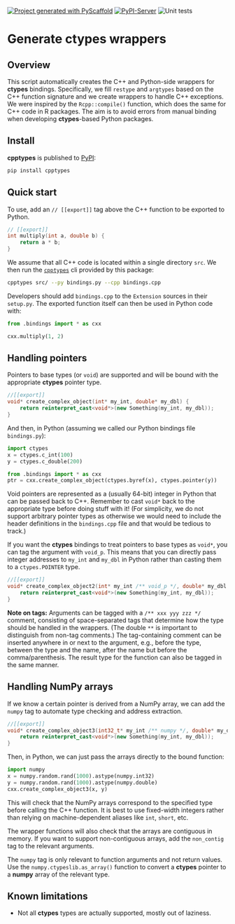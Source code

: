<!-- These are examples of badges you might want to add to your README:
     please update the URLs accordingly

[![Built Status](https://api.cirrus-ci.com/github/<USER>/cpptypes.svg?branch=main)](https://cirrus-ci.com/github/<USER>/cpptypes)
[![ReadTheDocs](https://readthedocs.org/projects/cpptypes/badge/?version=latest)](https://cpptypes.readthedocs.io/en/stable/)
[![Coveralls](https://img.shields.io/coveralls/github/<USER>/cpptypes/main.svg)](https://coveralls.io/r/<USER>/cpptypes)
[![Conda-Forge](https://img.shields.io/conda/vn/conda-forge/cpptypes.svg)](https://anaconda.org/conda-forge/cpptypes)
[![Monthly Downloads](https://pepy.tech/badge/cpptypes/month)](https://pepy.tech/project/cpptypes)
[![Twitter](https://img.shields.io/twitter/url/http/shields.io.svg?style=social&label=Twitter)](https://twitter.com/cpptypes)
-->

[![Project generated with PyScaffold](https://img.shields.io/badge/-PyScaffold-005CA0?logo=pyscaffold)](https://pyscaffold.org/)
[![PyPI-Server](https://img.shields.io/pypi/v/cpptypes.svg)](https://pypi.org/project/cpptypes/)
![Unit tests](https://github.com/BiocPy/cpptypes/actions/workflows/pypi-test.yml/badge.svg)


# Generate ctypes wrappers

## Overview

This script automatically creates the C++ and Python-side wrappers for **ctypes** bindings.
Specifically, we fill `restype` and `argtypes` based on the C++ function signature and we create wrappers to handle C++ exceptions.
We were inspired by the `Rcpp::compile()` function, which does the same for C++ code in R packages.
The aim is to avoid errors from manual binding when developing **ctypes**-based Python packages.

## Install

**cpptypes** is published to [PyPI](https://pypi.org/project/cpptypes/):

```sh
pip install cpptypes
```

## Quick start

To use, add an `// [[export]]` tag above the C++ function to be exported to Python.

```cpp
// [[export]]
int multiply(int a, double b) {
    return a * b;
}
```

We assume that all C++ code is located within a single directory `src`.
We then run the [`cpptypes`](./src/cpptypes/__main__.py) cli provided by this package:

```sh
cpptypes src/ --py bindings.py --cpp bindings.cpp
```

Developers should add `bindings.cpp` to the `Extension` sources in their `setup.py`.
The exported function itself can then be used in Python code with:

```py
from .bindings import * as cxx

cxx.multiply(1, 2)
```

## Handling pointers

Pointers to base types (or `void`) are supported and will be bound with the appropriate **ctypes** pointer type.

```cpp
//[[export]]
void* create_complex_object(int* my_int, double* my_dbl) {
    return reinterpret_cast<void*>(new Something(my_int, my_dbl));
}
```

And then, in Python (assuming we called our Python bindings file `bindings.py`):

```py
import ctypes 
x = ctypes.c_int(100)
y = ctypes.c_double(200)

from .bindings import * as cxx
ptr = cxx.create_complex_object(ctypes.byref(x), ctypes.pointer(y))
```

Void pointers are represented as a (usually 64-bit) integer in Python that can be passed back to C++.
Remember to cast `void*` back to the appropriate type before doing stuff with it!
(For simplicity, we do not support arbitrary pointer types as otherwise we would need to include the header definitions in the `bindings.cpp` file and that would be tedious to track.)

If you want the **ctypes** bindings to treat pointers to base types as `void*`, you can tag the argument with `void_p`.
This means that you can directly pass integer addresses to `my_int` and `my_dbl` in Python rather than casting them to a `ctypes.POINTER` type.

```cpp
//[[export]]
void* create_complex_object2(int* my_int /** void_p */, double* my_dbl /** void_p */) {
    return reinterpret_cast<void*>(new Something(my_int, my_dbl));
}
```

**Note on tags:**
Arguments can be tagged with a `/** xxx yyy zzz */` comment, consisting of space-separated tags that determine how the type should be handled in the wrappers.
(The double `**` is important to distinguish from non-tag comments.)
The tag-containing comment can be inserted anywhere in or next to the argument, e.g., before the type, between the type and the name, after the name but before the comma/parenthesis.
The result type for the function can also be tagged in the same manner.

## Handling NumPy arrays

If we know a certain pointer is derived from a NumPy array, we can add the `numpy` tag to automate type checking and address extraction.

```cpp
//[[export]]
void* create_complex_object3(int32_t* my_int /** numpy */, double* my_dbl /** numpy */) {
    return reinterpret_cast<void*>(new Something(my_int, my_dbl));
}
```

Then, in Python, we can just pass the arrays directly to the bound function:

```py
import numpy
x = numpy.random.rand(1000).astype(numpy.int32)
y = numpy.random.rand(1000).astype(numpy.double)
cxx.create_complex_object3(x, y)
```

This will check that the NumPy arrays correspond to the specified type before calling the C++ function.
It is best to use fixed-width integers rather than relying on machine-dependent aliases like `int`, `short`, etc.

The wrapper functions will also check that the arrays are contiguous in memory.
If you want to support non-contiguous arrays, add the `non_contig` tag to the relevant arguments.

The `numpy` tag is only relevant to function arguments and not return values.
Use the `numpy.ctypeslib.as_array()` function to convert a **ctypes** pointer to a **numpy** array of the relevant type.

## Known limitations

- Not all **ctypes** types are actually supported, mostly out of laziness.
